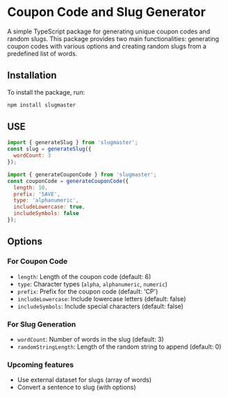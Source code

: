 # Coupon Code and Slug Generator

A simple TypeScript package for generating unique coupon codes and random slugs. This package provides two main functionalities: generating coupon codes with various options and creating random slugs from a predefined list of words.

## Installation

To install the package, run:

```bash
npm install slugmaster
```

## USE

```js
import { generateSlug } from 'slugmaster';
const slug = generateSlug({
  wordCount: 3
});
```

```js
import { generateCouponCode } from 'slugmaster';
const couponCode = generateCouponCode({
  length: 10,
  prefix: 'SAVE',
  type: 'alphanumeric',
  includeLowercase: true,
  includeSymbols: false
});
```

## Options

### For Coupon Code

- `length`: Length of the coupon code (default: 6)
- `type`: Character types (`alpha`, `alphanumeric`, `numeric`)
- `prefix`: Prefix for the coupon code (default: 'CP')
- `includeLowercase`: Include lowercase letters (default: false)
- `includeSymbols`: Include special characters (default: false)

### For Slug Generation

- `wordCount`: Number of words in the slug (default: 3)
- `randomStringLength`: Length of the random string to append (default: 0)

### Upcoming features
- Use external dataset for slugs (array of words)
- Convert a sentence to slug (with options)
